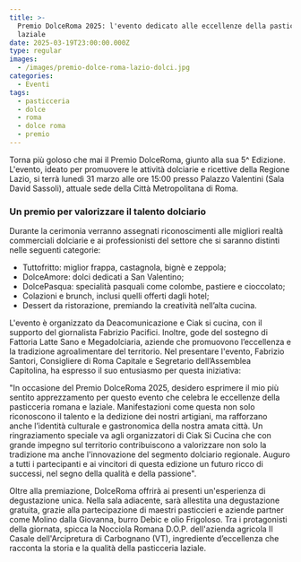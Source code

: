 ```yaml
---
title: >-
  Premio DolceRoma 2025: l'evento dedicato alle eccellenze della pasticceria
  laziale
date: 2025-03-19T23:00:00.000Z
type: regular
images:
  - /images/premio-dolce-roma-lazio-dolci.jpg
categories:
  - Eventi
tags:
  - pasticceria
  - dolce
  - roma
  - dolce roma
  - premio
---
```


Torna più goloso che mai il Premio DolceRoma, giunto alla sua 5^ Edizione. L'evento, ideato per promuovere le attività dolciarie e ricettive della Regione Lazio, si terrà lunedì 31 marzo alle ore 15:00 presso Palazzo Valentini (Sala David Sassoli), attuale sede della Città Metropolitana di Roma.

### Un premio per valorizzare il talento dolciario

Durante la cerimonia verranno assegnati riconoscimenti alle migliori realtà commerciali dolciarie e ai professionisti del settore che si saranno distinti nelle seguenti categorie:

* Tuttofritto: miglior frappa, castagnola, bignè e zeppola;
* DolceAmore: dolci dedicati a San Valentino;
* DolcePasqua: specialità pasquali come colombe, pastiere e cioccolato;
* Colazioni e brunch, inclusi quelli offerti dagli hotel;
* Dessert da ristorazione, premiando la creatività nell’alta cucina.

L'evento è organizzato da Deacomunicazione e Ciak si cucina, con il supporto del giornalista Fabrizio Pacifici. Inoltre, gode del sostegno di Fattoria Latte Sano e Megadolciaria, aziende che promuovono l’eccellenza e la tradizione agroalimentare del territorio. Nel presentare l'evento, Fabrizio Santori, Consigliere di Roma Capitale e Segretario dell’Assemblea Capitolina, ha espresso il suo entusiasmo per questa iniziativa:

"In occasione del Premio DolceRoma 2025, desidero esprimere il mio più sentito apprezzamento per questo evento che celebra le eccellenze della pasticceria romana e laziale. Manifestazioni come questa non solo riconoscono il talento e la dedizione dei nostri artigiani, ma rafforzano anche l’identità culturale e gastronomica della nostra amata città. Un ringraziamento speciale va agli organizzatori di Ciak Si Cucina che con grande impegno sul territorio contribuiscono a valorizzare non solo la tradizione ma anche l'innovazione del segmento dolciario regionale. Auguro a tutti i partecipanti e ai vincitori di questa edizione un futuro ricco di successi, nel segno della qualità e della passione".

Oltre alla premiazione, DolceRoma offrirà ai presenti un'esperienza di degustazione unica. Nella sala adiacente, sarà allestita una degustazione gratuita, grazie alla partecipazione di maestri pasticcieri e aziende partner come Molino dalla Giovanna, burro Debic e olio Frigoloso. Tra i protagonisti della giornata, spicca la Nocciola Romana D.O.P. dell'azienda agricola Il Casale dell'Arcipretura di Carbognano (VT), ingrediente d’eccellenza che racconta la storia e la qualità della pasticceria laziale.


